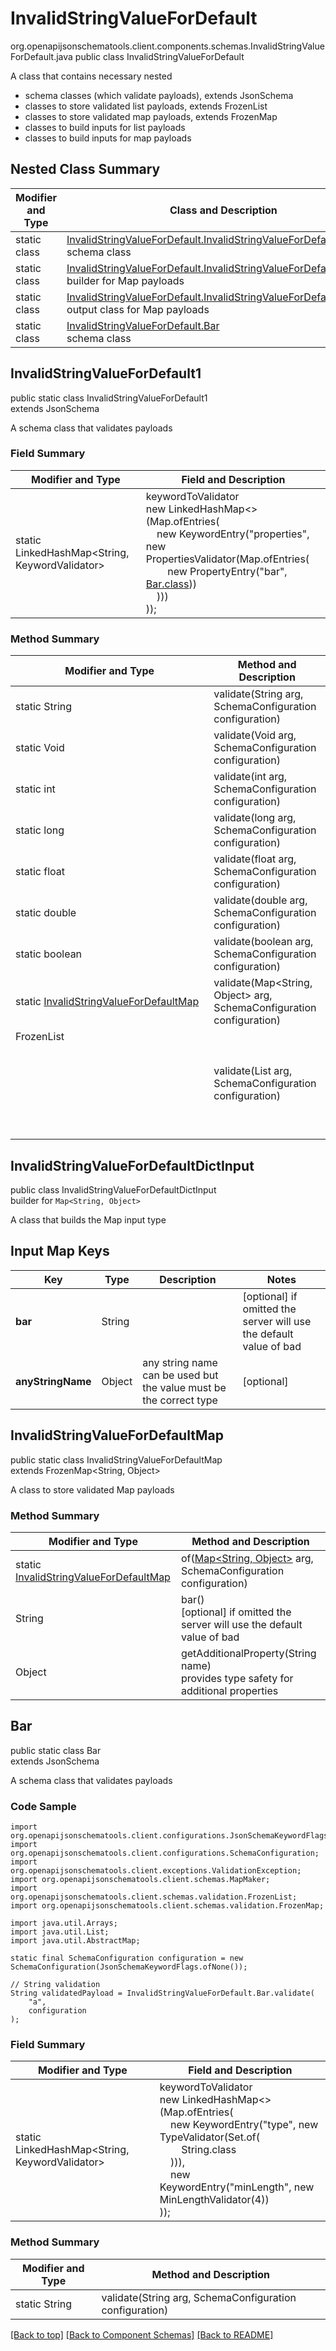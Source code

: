 # InvalidStringValueForDefault
org.openapijsonschematools.client.components.schemas.InvalidStringValueForDefault.java
public class InvalidStringValueForDefault

A class that contains necessary nested
- schema classes (which validate payloads), extends JsonSchema
- classes to store validated list payloads, extends FrozenList
- classes to store validated map payloads, extends FrozenMap
- classes to build inputs for list payloads
- classes to build inputs for map payloads

## Nested Class Summary
| Modifier and Type | Class and Description |
| ----------------- | ---------------------- |
| static class | [InvalidStringValueForDefault.InvalidStringValueForDefault1](#invalidstringvaluefordefault1)<br> schema class |
| static class | [InvalidStringValueForDefault.InvalidStringValueForDefaultDictInput](#invalidstringvaluefordefaultdictinput)<br> builder for Map payloads |
| static class | [InvalidStringValueForDefault.InvalidStringValueForDefaultMap](#invalidstringvaluefordefaultmap)<br> output class for Map payloads |
| static class | [InvalidStringValueForDefault.Bar](#bar)<br> schema class |

## InvalidStringValueForDefault1
public static class InvalidStringValueForDefault1<br>
extends JsonSchema

A schema class that validates payloads

### Field Summary
| Modifier and Type | Field and Description |
| ----------------- | ---------------------- |
| static LinkedHashMap<String, KeywordValidator> |keywordToValidator<br/>new LinkedHashMap<>(Map.ofEntries(<br/>&nbsp;&nbsp;&nbsp;&nbsp;new KeywordEntry("properties", new PropertiesValidator(Map.ofEntries(<br>&nbsp;&nbsp;&nbsp;&nbsp;&nbsp;&nbsp;&nbsp;&nbsp;new PropertyEntry("bar", [Bar.class](#bar)))<br>&nbsp;&nbsp;&nbsp;&nbsp;)))<br>)); |

### Method Summary
| Modifier and Type | Method and Description |
| ----------------- | ---------------------- |
| static String | validate(String arg, SchemaConfiguration configuration) |
| static Void | validate(Void arg, SchemaConfiguration configuration) |
| static int | validate(int arg, SchemaConfiguration configuration) |
| static long | validate(long arg, SchemaConfiguration configuration) |
| static float | validate(float arg, SchemaConfiguration configuration) |
| static double | validate(double arg, SchemaConfiguration configuration) |
| static boolean | validate(boolean arg, SchemaConfiguration configuration) |
| static [InvalidStringValueForDefaultMap](#invalidstringvaluefordefaultmap) | validate(Map<String, Object> arg, SchemaConfiguration configuration) |
| FrozenList<Object> | validate(List<Object> arg, SchemaConfiguration configuration) |

## InvalidStringValueForDefaultDictInput
public class InvalidStringValueForDefaultDictInput<br>
builder for `Map<String, Object>`

A class that builds the Map input type

## Input Map Keys
| Key | Type |  Description | Notes |
| --- | ---- | ------------ | ----- |
| **bar** | String |  | [optional] if omitted the server will use the default value of bad |
| **anyStringName** | Object | any string name can be used but the value must be the correct type | [optional] |

## InvalidStringValueForDefaultMap
public static class InvalidStringValueForDefaultMap<br>
extends FrozenMap<String, Object>

A class to store validated Map payloads

### Method Summary
| Modifier and Type | Method and Description |
| ----------------- | ---------------------- |
| static [InvalidStringValueForDefaultMap](#invalidstringvaluefordefaultmap) | of([Map<String, Object>](#invalidstringvaluefordefaultdictinput) arg, SchemaConfiguration configuration) |
| String | bar()<br>[optional] if omitted the server will use the default value of bad |
| Object | getAdditionalProperty(String name)<br>provides type safety for additional properties |

## Bar
public static class Bar<br>
extends JsonSchema

A schema class that validates payloads

### Code Sample
```
import org.openapijsonschematools.client.configurations.JsonSchemaKeywordFlags;
import org.openapijsonschematools.client.configurations.SchemaConfiguration;
import org.openapijsonschematools.client.exceptions.ValidationException;
import org.openapijsonschematools.client.schemas.MapMaker;
import org.openapijsonschematools.client.schemas.validation.FrozenList;
import org.openapijsonschematools.client.schemas.validation.FrozenMap;

import java.util.Arrays;
import java.util.List;
import java.util.AbstractMap;

static final SchemaConfiguration configuration = new SchemaConfiguration(JsonSchemaKeywordFlags.ofNone());

// String validation
String validatedPayload = InvalidStringValueForDefault.Bar.validate(
    "a",
    configuration
);
```

### Field Summary
| Modifier and Type | Field and Description |
| ----------------- | ---------------------- |
| static LinkedHashMap<String, KeywordValidator> |keywordToValidator<br/>new LinkedHashMap<>(Map.ofEntries(<br/>&nbsp;&nbsp;&nbsp;&nbsp;new KeywordEntry("type", new TypeValidator(Set.of(<br/>&nbsp;&nbsp;&nbsp;&nbsp;&nbsp;&nbsp;&nbsp;&nbsp;String.class<br/>&nbsp;&nbsp;&nbsp;&nbsp;))),<br/>&nbsp;&nbsp;&nbsp;&nbsp;new KeywordEntry("minLength", new MinLengthValidator(4))<br>)); |

### Method Summary
| Modifier and Type | Method and Description |
| ----------------- | ---------------------- |
| static String | validate(String arg, SchemaConfiguration configuration) |

[[Back to top]](#top) [[Back to Component Schemas]](../../../README.md#Component-Schemas) [[Back to README]](../../../README.md)
